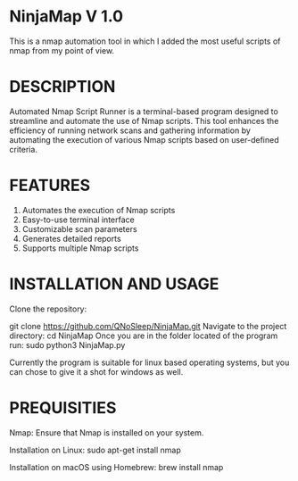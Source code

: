 # NinjaMap V 1.0
This is a nmap automation tool in which I added the most useful scripts of nmap from my point of view.

# DESCRIPTION

Automated Nmap Script Runner is a terminal-based program designed to streamline and automate the use of Nmap scripts. This tool enhances the efficiency of running network scans and gathering information by automating the execution of various Nmap scripts based on user-defined criteria.

# FEATURES

1. Automates the execution of Nmap scripts
2. Easy-to-use terminal interface
3. Customizable scan parameters
4. Generates detailed reports
5. Supports multiple Nmap scripts

# INSTALLATION AND USAGE 

Clone the repository:

git clone https://github.com/QNoSleep/NinjaMap.git
Navigate to the project directory:
cd NinjaMap
Once you are in the folder located of the program run:
sudo python3 NinjaMap.py

Currently the program is suitable for linux based operating systems, but you can chose to give it a shot for windows as well.

# PREQUISITIES
Nmap: Ensure that Nmap is installed on your system.

Installation on Linux:
sudo apt-get install nmap

Installation on macOS using Homebrew:
brew install nmap

